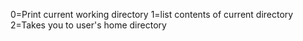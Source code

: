 0=Print current working directory
1=list contents of current directory
2=Takes you to user's home directory
